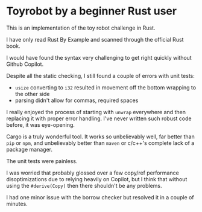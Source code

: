 # Toyrobot by a beginner Rust user

This is an implementation of the toy robot challenge in Rust.

I have only read Rust By Example and scanned through the official Rust book.

I would have found the syntax very challenging to get right quickly without Github Copilot.

Despite all the static checking, I still found a couple of errors with unit tests:

-   `usize` converting to `i32` resulted in movement off the bottom wrapping to the other side
-   parsing didn't allow for commas, required spaces

I really enjoyed the process of starting with `unwrap` everywhere and then replacing it with proper error handling. I've never written such robust code before, it was eye-opening.

Cargo is a truly wonderful tool. It works so unbelievably well, far better than `pip` or `npm`, and unbelievably better than `maven` or c/c++'s complete lack of a package manager.

The unit tests were painless.

I was worried that probably glossed over a few copy/ref performance disoptimizations due to relying heavily on Copilot, but I think that without using the `#derive(Copy)` then there shouldn't be any problems.

I had one minor issue with the borrow checker but resolved it in a couple of minutes.

